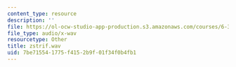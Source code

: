 ```yaml
---
content_type: resource
description: ''
file: https://ol-ocw-studio-app-production.s3.amazonaws.com/courses/6-341-discrete-time-signal-processing-fall-2005/7be715541775f4152b9f01f34f0b4fb1_zstrif.wav
file_type: audio/x-wav
resourcetype: Other
title: zstrif.wav
uid: 7be71554-1775-f415-2b9f-01f34f0b4fb1
---
```

